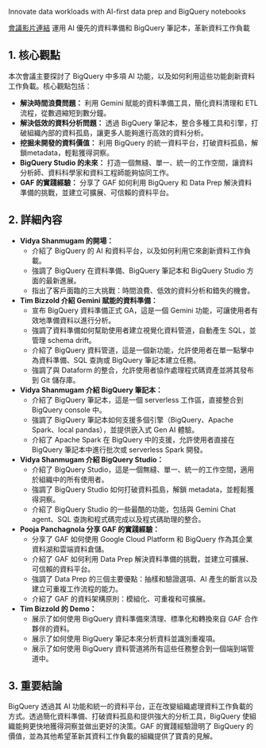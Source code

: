 Innovate data workloads with AI-first data prep and BigQuery notebooks

[會議影片連結](https://www.youtube.com/watch?v=2IqAJ1UoXEw)
運用 AI 優先的資料準備和 BigQuery 筆記本，革新資料工作負載

## 1. 核心觀點

本次會議主要探討了 BigQuery 中多項 AI 功能，以及如何利用這些功能創新資料工作負載。核心觀點包括：

*   **解決時間浪費問題：** 利用 Gemini 賦能的資料準備工具，簡化資料清理和 ETL 流程，從數週縮短到數分鐘。
*   **解決低效的資料分析問題：** 透過 BigQuery 筆記本，整合多種工具和引擎，打破組織內部的資料孤島，讓更多人能夠進行高效的資料分析。
*   **挖掘未開發的資料價值：** 利用 BigQuery 的統一資料平台，打破資料孤島，解鎖metadata，輕鬆獲得洞察。
*   **BigQuery Studio 的未來：** 打造一個無縫、單一、統一的工作空間，讓資料分析師、資料科學家和資料工程師能夠協同工作。
*   **GAF 的實踐經驗：** 分享了 GAF 如何利用 BigQuery 和 Data Prep 解決資料準備的挑戰，並建立可擴展、可信賴的資料平台。

## 2. 詳細內容

*   **Vidya Shanmugam 的開場：**
    *   介紹了 BigQuery 的 AI 和資料平台，以及如何利用它來創新資料工作負載。
    *   強調了 BigQuery 在資料準備、BigQuery 筆記本和 BigQuery Studio 方面的最新進展。
    *   指出了客戶面臨的三大挑戰：時間浪費、低效的資料分析和錯失的機會。
*   **Tim Bizzold 介紹 Gemini 賦能的資料準備：**
    *   宣布 BigQuery 資料準備正式 GA，這是一個 Gemini 功能，可讓使用者有效地準備資料以進行分析。
    *   強調了資料準備如何幫助使用者建立視覺化資料管道，自動產生 SQL，並管理 schema drift。
    *   介紹了 BigQuery 資料管道，這是一個新功能，允許使用者在單一點擊中為資料準備、SQL 查詢或 BigQuery 筆記本建立任務。
    *   強調了與 Dataform 的整合，允許使用者協作處理程式碼資產並將其發布到 Git 儲存庫。
*   **Vidya Shanmugam 介紹 BigQuery 筆記本：**
    *   介紹了 BigQuery 筆記本，這是一個 serverless 工作區，直接整合到 BigQuery console 中。
    *   強調了 BigQuery 筆記本如何支援多個引擎（BigQuery、Apache Spark、local pandas），並提供嵌入式 Gen AI 體驗。
    *   介紹了 Apache Spark 在 BigQuery 中的支援，允許使用者直接在 BigQuery 筆記本中進行批次或 serverless Spark 開發。
*   **Vidya Shanmugam 介紹 BigQuery Studio：**
    *   介紹了 BigQuery Studio，這是一個無縫、單一、統一的工作空間，適用於組織中的所有使用者。
    *   強調了 BigQuery Studio 如何打破資料孤島，解鎖 metadata，並輕鬆獲得洞察。
    *   介紹了 BigQuery Studio 的一些最酷的功能，包括與 Gemini Chat agent、SQL 查詢和程式碼完成以及程式碼助理的整合。
*   **Pooja Panchagnola 分享 GAF 的實踐經驗：**
    *   分享了 GAF 如何使用 Google Cloud Platform 和 BigQuery 作為其企業資料湖和雲端資料倉儲。
    *   介紹了 GAF 如何利用 Data Prep 解決資料準備的挑戰，並建立可擴展、可信賴的資料平台。
    *   強調了 Data Prep 的三個主要優點：抽樣和驗證選項、AI 產生的斷言以及建立可重複工作流程的能力。
    *   介紹了 GAF 的資料架構原則：模組化、可重複和可擴展。
*   **Tim Bizzold 的 Demo：**
    *   展示了如何使用 BigQuery 資料準備來清理、標準化和轉換來自 GAF 合作夥伴的資料。
    *   展示了如何使用 BigQuery 筆記本來分析資料並識別重複項。
    *   展示了如何使用 BigQuery 資料管道將所有這些任務整合到一個端到端管道中。

## 3. 重要結論

BigQuery 透過其 AI 功能和統一的資料平台，正在改變組織處理資料工作負載的方式。透過簡化資料準備、打破資料孤島和提供強大的分析工具，BigQuery 使組織能夠更快地獲得洞察並做出更好的決策。GAF 的實踐經驗證明了 BigQuery 的價值，並為其他希望革新其資料工作負載的組織提供了寶貴的見解。
